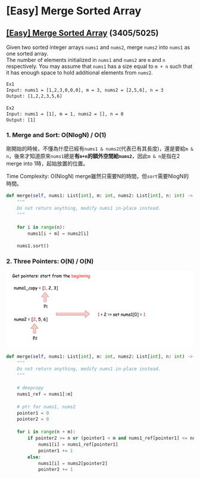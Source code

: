 # \[Easy\] Merge Sorted Array

## [\[Easy\] Merge Sorted Array](https://leetcode.com/problems/merge-sorted-array/)           \(3405/5025\)

Given two sorted integer arrays `nums1` and `nums2`, merge `nums2` into `nums1` as one sorted array.  
The number of elements initialized in `nums1` and `nums2` are `m` and `n` respectively. You may assume that `nums1` has a size equal to `m + n` such that it has enough space to hold additional elements from `nums2`.

```text
Ex1
Input: nums1 = [1,2,3,0,0,0], m = 3, nums2 = [2,5,6], n = 3
Output: [1,2,2,3,5,6]

Ex2
Input: nums1 = [1], m = 1, nums2 = [], n = 0
Output: [1]
```

### 1. Merge and Sort: O\(NlogN\) / O\(1\)

剛開始的時候，不懂為什麼已經有`nums1 & nums2`\(代表已有其長度\)，還是要給`m & n`，後來才知道原來`nums1`總是**有`m+n`的額外空間給`nums2`**，因此`m & n`是指在2 merge into 1時，起始放置的位置。

Time Complexity: O\(NlogN\) merge雖然只需要N的時間，但`sort`需要NlogN的時間。

```python
def merge(self, nums1: List[int], m: int, nums2: List[int], n: int) -> None:
    """
    Do not return anything, modify nums1 in-place instead.
    """

    for i in range(n):
        nums1[i + m] = nums2[i]

    nums1.sort()
```

### 2. Three Pointers: O\(N\) / O\(N\)

![](../../.gitbook/assets/image%20%2825%29.png)

```python
def merge(self, nums1: List[int], m: int, nums2: List[int], n: int) -> None:
    """
    Do not return anything, modify nums1 in-place instead.
    """

    # deepcopy
    nums1_ref = nums1[:m]

    # ptr for nums1, nums2
    pointer1 = 0
    pointer2 = 0

    for i in range(n + m):
        if pointer2 >= n or (pointer1 < m and nums1_ref[pointer1] <= nums2[pointer2]):
            nums1[i] = nums1_ref[pointer1]
            pointer1 += 1
        else:
            nums1[i] = nums2[pointer2]
            pointer2 += 1
```

